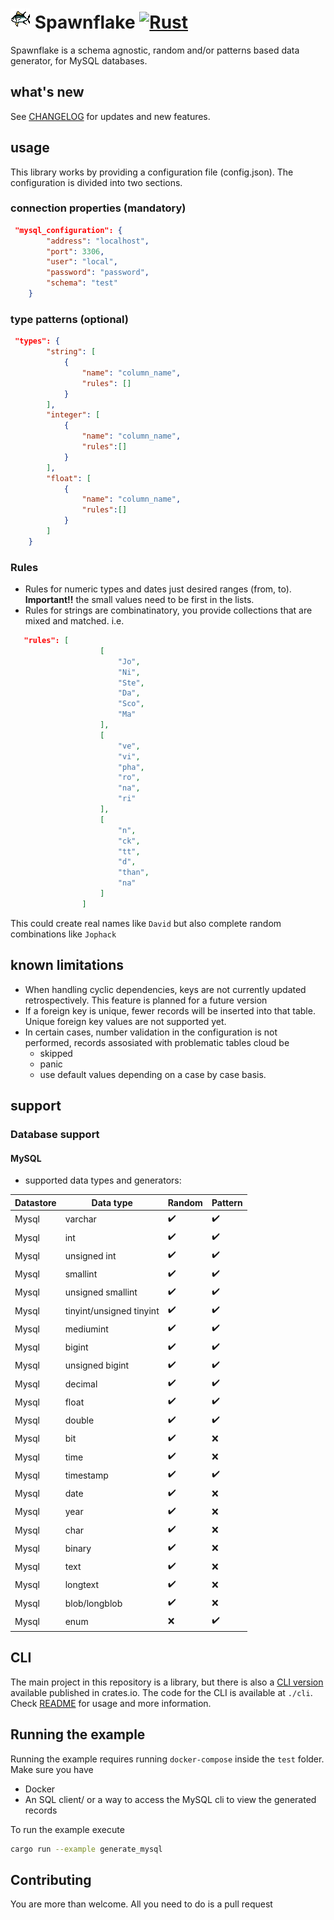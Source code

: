# ![a pixel fish](./assets/logo.png "fish") Spawnflake [![Rust](https://github.com/elasticrash/spawnflake/actions/workflows/rust.yml/badge.svg)](https://github.com/elasticrash/spawnflake/actions/workflows/rust.yml)

Spawnflake is a schema agnostic, random and/or patterns based data generator, for MySQL databases.

## what's new
See [CHANGELOG](CHANGELOG.md) for updates and new features.

## usage
This library works by providing a configuration file (config.json). The configuration is divided into two sections.
### connection properties (mandatory)
```json 
 "mysql_configuration": {
        "address": "localhost",
        "port": 3306,
        "user": "local",
        "password": "password",
        "schema": "test"
    }
```
### type patterns (optional)
```json
 "types": {
        "string": [
            {
                "name": "column_name",
                "rules": []
            }
        ],
        "integer": [
            {
                "name": "column_name",
                "rules":[]
            }
        ],
        "float": [
            {
                "name": "column_name",
                "rules":[]
            }
        ]
    }
```
### Rules
* Rules for numeric types and dates just desired ranges (from, to). **Important!!** the small values need to be first in the lists. 
* Rules for strings are combinatinatory, you provide collections that are mixed and matched.
i.e.

```json
   "rules": [
                    [
                        "Jo",
                        "Ni",
                        "Ste",
                        "Da",
                        "Sco",
                        "Ma"
                    ],
                    [
                        "ve",
                        "vi",
                        "pha",
                        "ro",
                        "na",
                        "ri"
                    ],
                    [
                        "n",
                        "ck",
                        "tt",
                        "d",
                        "than",
                        "na"
                    ]
                ]
```
This could create real names like `David` but also complete random combinations like `Jophack`

## known limitations
* When handling cyclic dependencies, keys are not currently updated retrospectively. This feature is planned for a future version
* If a foreign key is unique, fewer records will be inserted into that table. Unique foreign key values are not supported yet.
* In certain cases, number validation in the configuration is not performed, records assosiated with problematic tables cloud be 
  * skipped
  * panic
  * use default values
depending on a case by case basis.

## support 
### Database support 
#### MySQL
* supported data types and generators:

| Datastore   | Data type                | Random    | Pattern      | 
| ----------- | -----------              |-----------| -----------  | 
| Mysql       | varchar                  | ✔️         | ✔️            |
| Mysql       | int                      | ✔️         | ✔️            |
| Mysql       | unsigned int             | ✔️         | ✔️            |
| Mysql       | smallint                 | ✔️         | ✔️            |
| Mysql       | unsigned smallint        | ✔️         | ✔️            |
| Mysql       | tinyint/unsigned tinyint | ✔️         | ✔️            |
| Mysql       | mediumint                | ✔️         | ✔️            |
| Mysql       | bigint                   | ✔️         | ✔️            |
| Mysql       | unsigned bigint          | ✔️         | ✔️            |
| Mysql       | decimal                  | ✔️         | ✔️            |
| Mysql       | float                    | ✔️         | ✔️            |
| Mysql       | double                   | ✔️         | ✔️            |
| Mysql       | bit                      | ✔️         | ❌           |
| Mysql       | time                     | ✔️         | ❌           |
| Mysql       | timestamp                | ✔️         | ✔️            |
| Mysql       | date                     | ✔️         | ❌           |
| Mysql       | year                     | ✔️         | ❌           |
| Mysql       | char                     | ✔️         | ❌           |
| Mysql       | binary                   | ✔️         | ❌           |
| Mysql       | text                     | ✔️         | ❌           |
| Mysql       | longtext                 | ✔️         | ❌           |
| Mysql       | blob/longblob            | ✔️         | ❌           |
| Mysql       | enum                     | ❌        | ✔️            |

## CLI
The main project in this repository is a library, but there is also a [CLI version](https://crates.io/crates/spawnflake-cli) available published in crates.io.
The code for the CLI is available at `./cli`. Check [README](cli/readme.md) for usage and more information.

## Running the example
Running the example requires running `docker-compose` inside the `test` folder. Make sure you have 
* Docker
* An SQL client/ or a way to access the MySQL cli to view the generated records

To run the example execute

```bash
cargo run --example generate_mysql
```

## Contributing

You are more than welcome. All you need to do is a pull request
